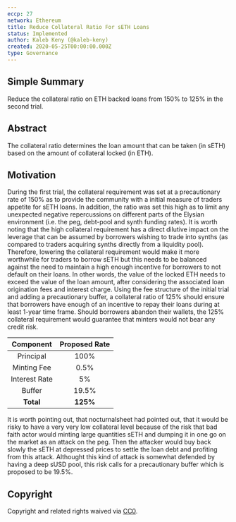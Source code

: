 ```yaml
---
eccp: 27
network: Ethereum
title: Reduce Collateral Ratio For sETH Loans
status: Implemented
author: Kaleb Keny (@kaleb-keny)
created: 2020-05-25T00:00:00.000Z
type: Governance
---
```


## Simple Summary

<!--"If you can't explain it simply, you don't understand it well enough." Provide a simplified and layman-accessible explanation of the ECCP.-->

Reduce the collateral ratio on ETH backed loans from 150% to 125% in the second trial.

## Abstract

<!--A short (~200 word) description of the variable change proposed.-->

The collateral ratio determines the loan amount that can be taken (in sETH) based on the amount of collateral locked (in ETH).

## Motivation

<!--The motivation is critical for ECCPs that want to update variables within Elysian. It should clearly explain why the existing variable is not incentive aligned. ECCP submissions without sufficient motivation may be rejected outright.-->

During the first trial, the collateral requirement was set at a precautionary rate of 150% as to provide the community with a initial measure of traders appetite for sETH loans. In addition, the ratio was set this high as to limit any unexpected negative repercussions on different parts of the Elysian environment (i.e. the peg, debt-pool and synth funding rates). It is worth noting that the high collateral requirement has a direct dilutive impact on the leverage that can be assumed by borrowers wishing to trade into synths (as compared to traders acquiring synths directly from a liquidity pool). Therefore, lowering the collateral requirement would make it more worthwhile for traders to borrow sETH but this needs to be balanced against the need to maintain a high enough incentive for borrowers to not default on their loans.
In other words, the value of the locked ETH needs to exceed the value of the loan amount, after considering the associated loan origination fees and interest charge. Using the fee structure of the initial trial and adding a precautionary buffer, a collateral ratio of 125% should ensure that borrowers have enough of an incentive to repay their loans during at least 1-year time frame. Should borrowers abandon their wallets, the 125% collateral requirement would guarantee that minters would not bear any credit risk.

|   Component   | Proposed Rate |
| :-----------: | :-----------: |
|   Principal   |     100%      |
|  Minting Fee  |     0.5%      |
| Interest Rate |      5%       |
|    Buffer     |     19.5%     |
|   **Total**   |   **125%**    |

It is worth pointing out, that nocturnalsheet had pointed out, that it would be risky to have a very very low collateral level because of the risk that bad faith actor would minting large quantities sETH and dumping it in one go on the market as an attack on the peg. Then the attacker would buy back slowly the sETH at depressed prices to settle the loan debt and profiting from this attack. Althought this kind of attack is somewhat defended by having a deep sUSD pool, this risk calls for a precautionary buffer which is proposed to be 19.5%.

## Copyright

Copyright and related rights waived via [CC0](https://creativecommons.org/publicdomain/zero/1.0/).
